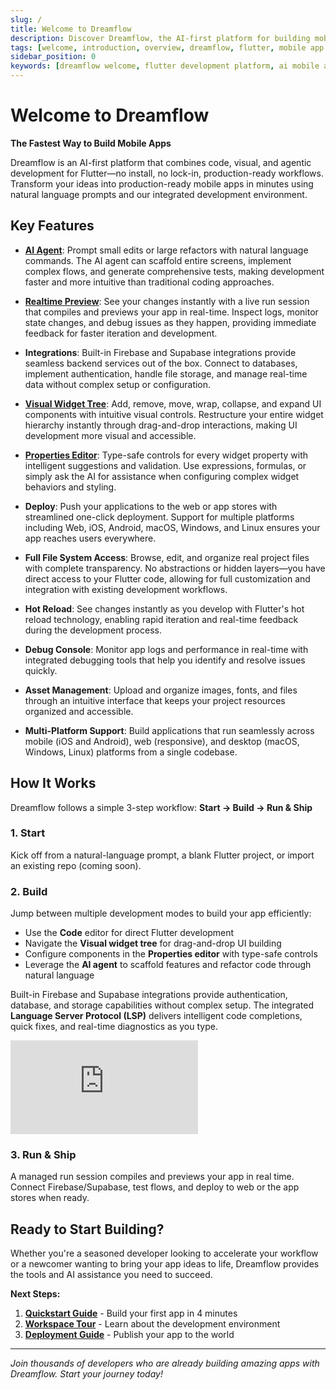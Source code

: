 ```yaml
---
slug: /
title: Welcome to Dreamflow
description: Discover Dreamflow, the AI-first platform for building mobile apps with Flutter. Learn about key features, how it works, and get started with your first app.
tags: [welcome, introduction, overview, dreamflow, flutter, mobile app development, ai]
sidebar_position: 0
keywords: [dreamflow welcome, flutter development platform, ai mobile app development, visual development environment, flutter builder, mobile app creation]
---
```



# Welcome to Dreamflow

**The Fastest Way to Build Mobile Apps**

Dreamflow is an AI-first platform that combines code, visual, and agentic development for Flutter—no install, no lock-in, production-ready workflows. Transform your ideas into production-ready mobile apps in minutes using natural language prompts and our integrated development environment.

## Key Features

- **[AI Agent](workspace/agent-panel.md)**: Prompt small edits or large refactors with natural language commands. The AI agent can scaffold entire screens, implement complex flows, and generate comprehensive tests, making development faster and more intuitive than traditional coding approaches.

- **[Realtime Preview](workspace/content-panel.md#app-preview)**: See your changes instantly with a live run session that compiles and previews your app in real-time. Inspect logs, monitor state changes, and debug issues as they happen, providing immediate feedback for faster iteration and development.

- **Integrations**: Built-in Firebase and Supabase integrations provide seamless backend services out of the box. Connect to databases, implement authentication, handle file storage, and manage real-time data without complex setup or configuration.

- **[Visual Widget Tree](workspace/modules-panel/widget-panel.md)**: Add, remove, move, wrap, collapse, and expand UI components with intuitive visual controls. Restructure your entire widget hierarchy instantly through drag-and-drop interactions, making UI development more visual and accessible.

- **[Properties Editor](workspace/properties-panel.md)**: Type-safe controls for every widget property with intelligent suggestions and validation. Use expressions, formulas, or simply ask the AI for assistance when configuring complex widget behaviors and styling.

- **Deploy**: Push your applications to the web or app stores with streamlined one-click deployment. Support for multiple platforms including Web, iOS, Android, macOS, Windows, and Linux ensures your app reaches users everywhere.

- **Full File System Access**: Browse, edit, and organize real project files with complete transparency. No abstractions or hidden layers—you have direct access to your Flutter code, allowing for full customization and integration with existing development workflows.

- **Hot Reload**: See changes instantly as you develop with Flutter's hot reload technology, enabling rapid iteration and real-time feedback during the development process.

- **Debug Console**: Monitor app logs and performance in real-time with integrated debugging tools that help you identify and resolve issues quickly.

- **Asset Management**: Upload and organize images, fonts, and files through an intuitive interface that keeps your project resources organized and accessible.

- **Multi-Platform Support**: Build applications that run seamlessly across mobile (iOS and Android), web (responsive), and desktop (macOS, Windows, Linux) platforms from a single codebase.

## How It Works

Dreamflow follows a simple 3-step workflow: **Start → Build → Run & Ship**

### 1. Start
Kick off from a natural-language prompt, a blank Flutter project, or import an existing repo (coming soon).

### 2. Build
Jump between multiple development modes to build your app efficiently:

- Use the **Code** editor for direct Flutter development
- Navigate the **Visual widget tree** for drag-and-drop UI building
- Configure components in the **Properties editor** with type-safe controls
- Leverage the **AI agent** to scaffold features and refactor code through natural language

Built-in Firebase and Supabase integrations provide authentication, database, and storage capabilities without complex setup. The integrated **Language Server Protocol (LSP)** delivers intelligent code completions, quick fixes, and real-time diagnostics as you type.

<div style={{
    position: 'relative',
    paddingBottom: 'calc(56.67989417989418% + 41px)', // Ensures the aspect ratio plus additional padding
    height: 0,
    width: '100%'
}}>
    <iframe 
        src="https://demo.arcade.software/pkh6dsSwozFhyAZUW9IU?embed&show_copy_link=true"
        title="Dreamflow App Creation Demo"
        style={{
            position: 'absolute',
            top: 0,
            left: 0,
            width: '100%',
            height: '100%',
            colorScheme: 'light'
        }}
        frameBorder="0"
        loading="lazy"
        webkitAllowFullScreen
        mozAllowFullScreen
        allowFullScreen
        allow="clipboard-write">
    </iframe>
</div>

### 3. Run & Ship
A managed run session compiles and previews your app in real time. Connect Firebase/Supabase, test flows, and deploy to web or the app stores when ready.



## Ready to Start Building?

Whether you're a seasoned developer looking to accelerate your workflow or a newcomer wanting to bring your app ideas to life, Dreamflow provides the tools and AI assistance you need to succeed.

**Next Steps:**
1. **[Quickstart Guide](get-started/quickstart.md)** - Build your first app in 4 minutes
2. **[Workspace Tour](workspace/workspace.md)** - Learn about the development environment
3. **[Deployment Guide](test-and-publish/publish/web-deployment.md)** - Publish your app to the world

---

*Join thousands of developers who are already building amazing apps with Dreamflow. Start your journey today!*
